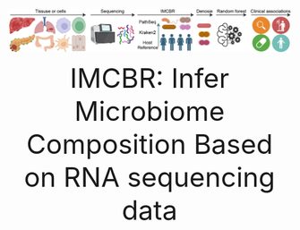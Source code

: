 ![Logo](Figure.Pipeline.jpg)

<div align="center"><font size='200'> IMCBR: Infer Microbiome Composition Based on RNA sequencing data </font></div>

